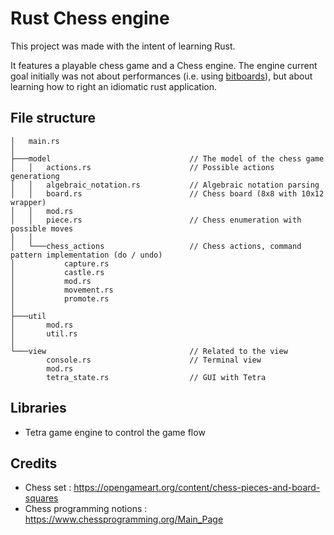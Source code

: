 # Rust Chess engine

This project was made with the intent of learning Rust. 

It features a playable chess game and a Chess engine. The engine current goal initially was not about performances (i.e. using [bitboards](https://www.chessprogramming.org/Bitboards)), but about learning how to right an idiomatic rust application.

## File structure 
```
│   main.rs
│
├───model                               // The model of the chess game
│   │   actions.rs                      // Possible actions generationg
│   │   algebraic_notation.rs           // Algebraic notation parsing
│   │   board.rs                        // Chess board (8x8 with 10x12 wrapper)
│   │   mod.rs                      
│   │   piece.rs                        // Chess enumeration with possible moves
│   │   
│   └───chess_actions                   // Chess actions, command pattern implementation (do / undo)
│           capture.rs
│           castle.rs
│           mod.rs
│           movement.rs
│           promote.rs
│
├───util
│       mod.rs
│       util.rs
│
└───view                                // Related to the view
        console.rs                      // Terminal view
        mod.rs
        tetra_state.rs                  // GUI with Tetra
```
## Libraries

 - Tetra game engine to control the game flow

 ## Credits 
 - Chess set : https://opengameart.org/content/chess-pieces-and-board-squares
 - Chess programming notions : https://www.chessprogramming.org/Main_Page
